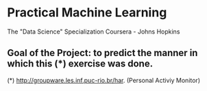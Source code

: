 Practical Machine Learning
==========================

The "Data Science" Specialization Coursera - Johns Hopkins
## Goal of the Project: to predict the manner in which this (*) exercise was done.
(*) http://groupware.les.inf.puc-rio.br/har. (Personal Activiy Monitor)



